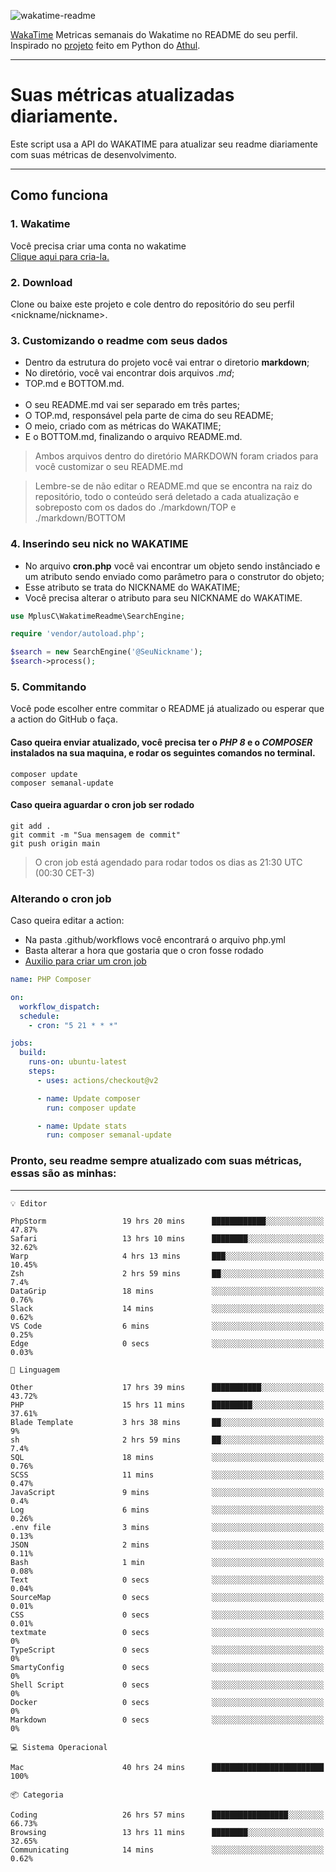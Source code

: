 ![wakatime-readme](https://socialify.git.ci/bymatheus/wakatime-readme/image?description=1&descriptionEditable=M%C3%A9tricas%20semanais%20do%20Wakatime%20no%20seu%20README%20de%20perfil.&font=KoHo&forks=1&language=1&owner=1&pattern=Signal&stargazers=1&theme=Dark)

[WakaTime](https://wakatime.com) Metricas semanais do Wakatime no README do seu perfil. <br>
Inspirado no [projeto](https://github.com/athul/waka-readme) feito em Python do [Athul](https://github.com/athul).
___

# Suas métricas atualizadas diariamente.
Este script usa a API do WAKATIME para atualizar seu readme diariamente com suas métricas de desenvolvimento.

___

## Como funciona

### 1. Wakatime
Você precisa criar uma conta no wakatime <br>
[Clique aqui para cria-la.](https://wakatime.com) 

### 2. Download
Clone ou baixe este projeto e cole dentro do repositório do seu perfil <nickname/nickname>.

### 3. Customizando o readme com seus dados
- Dentro da estrutura do projeto você vai entrar o diretorio **markdown**;  
- No diretório, você vai encontrar dois arquivos *.md*;
- TOP.md e BOTTOM.md.
<br><br>
- O seu README.md vai ser separado em três partes; 
- O TOP.md, responsável pela parte de cima do seu README;
- O meio, criado com as métricas do WAKATIME;
- E o BOTTOM.md, finalizando o arquivo README.md.<br>

> Ambos arquivos dentro do diretório MARKDOWN foram criados para você customizar o seu README.md

> Lembre-se de não editar o README.md que se encontra na raiz do repositório, todo o conteúdo será deletado a cada atualização e sobreposto com os dados do ./markdown/TOP e ./markdown/BOTTOM

### 4. Inserindo seu nick no WAKATIME
- No arquivo **cron.php** você vai encontrar um objeto sendo instânciado e um atributo sendo enviado como parâmetro para o construtor do objeto;
- Esse atributo se trata do NICKNAME do WAKATIME;
- Você precisa alterar o atributo para seu NICKNAME do WAKATIME.

```php
use MplusC\WakatimeReadme\SearchEngine;

require 'vendor/autoload.php';

$search = new SearchEngine('@SeuNickname');
$search->process();
```

### 5. Commitando
Você pode escolher entre commitar o README já atualizado ou esperar que a action do GitHub o faça. <br>

#### Caso queira enviar atualizado, você precisa ter o *PHP 8* e o *COMPOSER* instalados na sua maquina, e rodar os seguintes comandos no terminal.
```composer
composer update
composer semanal-update 
```

#### Caso queira aguardar o cron job ser rodado 
```git 
git add .
git commit -m "Sua mensagem de commit"
git push origin main
```

>O cron job está agendado para rodar todos os dias as 21:30 UTC (00:30 CET-3) 

### Alterando o cron job
Caso queira editar a action:

- Na pasta .github/workflows você encontrará o arquivo php.yml
- Basta alterar a hora que gostaria que o cron fosse rodado
- [Auxilio para criar um cron job](https://crontab.guru)

```yml
name: PHP Composer

on:
  workflow_dispatch:
  schedule:
    - cron: "5 21 * * *"

jobs:
  build:
    runs-on: ubuntu-latest
    steps:
      - uses: actions/checkout@v2

      - name: Update composer
        run: composer update

      - name: Update stats
        run: composer semanal-update
```

### Pronto, seu readme sempre atualizado com suas métricas, essas são as minhas:

___
```text
💡 Editor

PhpStorm                 19 hrs 20 mins      ████████████░░░░░░░░░░░░░     47.87%
Safari                   13 hrs 10 mins      ████████░░░░░░░░░░░░░░░░░     32.62%
Warp                     4 hrs 13 mins       ███░░░░░░░░░░░░░░░░░░░░░░     10.45%
Zsh                      2 hrs 59 mins       ██░░░░░░░░░░░░░░░░░░░░░░░       7.4%
DataGrip                 18 mins             ░░░░░░░░░░░░░░░░░░░░░░░░░      0.76%
Slack                    14 mins             ░░░░░░░░░░░░░░░░░░░░░░░░░      0.62%
VS Code                  6 mins              ░░░░░░░░░░░░░░░░░░░░░░░░░      0.25%
Edge                     0 secs              ░░░░░░░░░░░░░░░░░░░░░░░░░      0.03%
```
```text
💬 Linguagem

Other                    17 hrs 39 mins      ███████████░░░░░░░░░░░░░░     43.72%
PHP                      15 hrs 11 mins      █████████░░░░░░░░░░░░░░░░     37.61%
Blade Template           3 hrs 38 mins       ██░░░░░░░░░░░░░░░░░░░░░░░         9%
sh                       2 hrs 59 mins       ██░░░░░░░░░░░░░░░░░░░░░░░       7.4%
SQL                      18 mins             ░░░░░░░░░░░░░░░░░░░░░░░░░      0.76%
SCSS                     11 mins             ░░░░░░░░░░░░░░░░░░░░░░░░░      0.47%
JavaScript               9 mins              ░░░░░░░░░░░░░░░░░░░░░░░░░       0.4%
Log                      6 mins              ░░░░░░░░░░░░░░░░░░░░░░░░░      0.26%
.env file                3 mins              ░░░░░░░░░░░░░░░░░░░░░░░░░      0.13%
JSON                     2 mins              ░░░░░░░░░░░░░░░░░░░░░░░░░      0.11%
Bash                     1 min               ░░░░░░░░░░░░░░░░░░░░░░░░░      0.08%
Text                     0 secs              ░░░░░░░░░░░░░░░░░░░░░░░░░      0.04%
SourceMap                0 secs              ░░░░░░░░░░░░░░░░░░░░░░░░░      0.01%
CSS                      0 secs              ░░░░░░░░░░░░░░░░░░░░░░░░░      0.01%
textmate                 0 secs              ░░░░░░░░░░░░░░░░░░░░░░░░░         0%
TypeScript               0 secs              ░░░░░░░░░░░░░░░░░░░░░░░░░         0%
SmartyConfig             0 secs              ░░░░░░░░░░░░░░░░░░░░░░░░░         0%
Shell Script             0 secs              ░░░░░░░░░░░░░░░░░░░░░░░░░         0%
Docker                   0 secs              ░░░░░░░░░░░░░░░░░░░░░░░░░         0%
Markdown                 0 secs              ░░░░░░░░░░░░░░░░░░░░░░░░░         0%
```
```text
💻 Sistema Operacional

Mac                      40 hrs 24 mins      █████████████████████████       100%
```
```text
📦 Categoria

Coding                   26 hrs 57 mins      █████████████████░░░░░░░░     66.73%
Browsing                 13 hrs 11 mins      ████████░░░░░░░░░░░░░░░░░     32.65%
Communicating            14 mins             ░░░░░░░░░░░░░░░░░░░░░░░░░      0.62%
```
